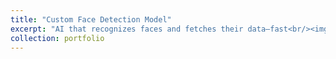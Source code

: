 ```yaml
---
title: "Custom Face Detection Model"
excerpt: "AI that recognizes faces and fetches their data—fast<br/><img src='/images/proj-1.png' >"
collection: portfolio
---
```


